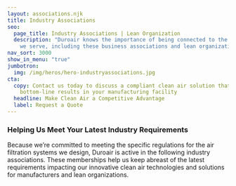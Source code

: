 ```yaml
---
layout: associations.njk
title: Industry Associations
seo:
  page_title: Industry Associations | Lean Organization
  description: "Duroair knows the importance of being connected to the industries
    we serve, including these business associations and lean organizations:"
nav_sort: 3000
show_in_menu: "true"
jumbotron:
  img: /img/heros/hero-industryassociations.jpg
cta:
  copy: Contact us today to discuss a compliant clean air solution that delivers
    bottom-line results in your manufacturing facility
  headline: Make Clean Air a Competitive Advantage
  label: Request a Quote
---
```

<h3 class="ruled text-center">Helping Us Meet Your Latest Industry Requirements</h3>

Because we’re committed to meeting the specific regulations for the air filtration systems we design, Duroair is active in the following industry associations. These memberships help us keep abreast of the latest requirements impacting our innovative clean air technologies and solutions for manufacturers and lean organizations.